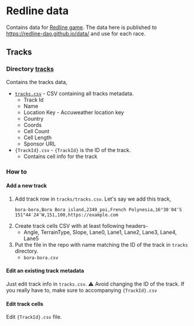 # Redline data

Contains data for [Redline game](redline.game). The data here is published to https://redline-dao.github.io/data/ and use for each race.

## Tracks
### Directory [tracks](tracks)

Contains the tracks data,
* [`tracks.csv`](tracks/track.csv) - CSV containing all tracks metadata.
  - Track Id
  - Name
  - Location Key - Accuweather location key
  - Country
  - Coords
  - Cell Count
  - Cell Length
  - Sponsor URL
* `{TrackId}.csv` - `{TrackId}` is the ID of the track.
  - Contains cell info for the track

### How to

#### Add a new track
1. Add track row in `tracks/tracks.csv`. Let's say we add this track,
   ```
   bora-bora,Bora Bora island,2349_poi,French Polynesia,16°30′04″S 151°44′24″W,151,100,https://example.com
   ```
2. Create track cells CSV with at least following headers-
   - Angle, TerrainType, Slope, Lane0, Lane1, Lane2, Lane3, Lane4, Lane5
3. Put the file in the repo with name matching the ID of the track in `tracks` directory.
   - `bora-bora.csv`
  
#### Edit an existing track metadata
Just edit track info in `tracks.csv`.
:warning: Avoid changing the ID of the track. If you really have to, make sure to accompanying `{TrackId}.csv`

#### Edit track cells
Edit `{TrackId}.csv` file.
